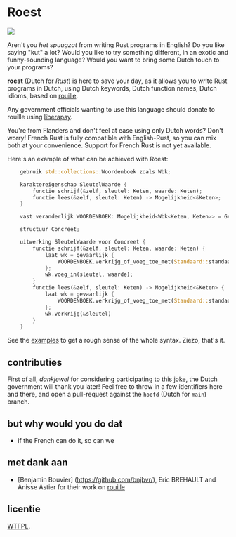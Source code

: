 # Roest 

![](https://raw.githubusercontent.com/jeroenhd/roest/hoofd/logo.png)

Aren't you _het spuugzat_ from writing Rust programs in English? Do you like saying
"kut" a lot? Would you like to try something different, in an exotic and
funny-sounding language? Would you want to bring some Dutch touch to your
programs?

**roest** (Dutch for _Rust_) is here to save your day, as it allows you to
write Rust programs in Dutch, using Dutch keywords, Dutch function names,
Dutch idioms, based on [rouille](https://github.com/bnjbvr/rouille).

Any government officials wanting to use this language should donate to rouille
using [liberapay](https://liberapay.com/bnjbvr/).

You're from Flanders and don't feel at ease using only Dutch words? Don't worry!
French Rust is fully compatible with English-Rust, so you can mix both at your
convenience. Support for French Rust is not yet available.

Here's an example of what can be achieved with Roest:

```rust
    gebruik std::collections::Woordenboek zoals Wbk;

    karaktereigenschap SleutelWaarde {
        functie schrijf(&zelf, sleutel: Keten, waarde: Keten);
        functie lees(&zelf, sleutel: Keten) -> Mogelijkheid<&Keten>;
    }

    vast veranderlijk WOORDENBOEK: Mogelijkheid<Wbk<Keten, Keten>> = Geen;

    structuur Concreet;

    uitwerking SleutelWaarde voor Concreet {
        functie schrijf(&zelf, sleutel: Keten, waarde: Keten) {
            laat wk = gevaarlijk {
                WOORDENBOEK.verkrijg_of_voeg_toe_met(Standaard::standaard)
            };
            wk.voeg_in(sleutel, waarde);
        }
        functie lees(&zelf, sleutel: Keten) -> Mogelijkheid<&Keten> {
            laat wk = gevaarlijk {
                WOORDENBOEK.verkrijg_of_voeg_toe_met(Standaard::standaard)
            };
            wk.verkrijg(&sleutel)
        }
    }
```

See the [examples](./examples/src/main.rs) to get a rough sense of the whole
syntax. Ziezo, that's it.

## contributies

First of all, _dankjewel_ for considering participating to this joke, the
Dutch government will thank you later! Feel free to throw in a few identifiers
here and there, and open a pull-request against the `hoofd` (Dutch for
`main`) branch.

## but why would you do dat

- if the French can do it, so can we

## met dank aan

- [Benjamin Bouvier] (https://github.com/bnjbvr/), Eric BREHAULT and Anisse Astier for their work on [rouille](https://github.com/bnjbvr/rouille)

## licentie

[WTFPL](http://www.wtfpl.net/).
